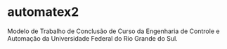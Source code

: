 # automatex2
Modelo de Trabalho de Conclusão de Curso da Engenharia de Controle e Automação da Universidade Federal do Rio Grande do Sul.

